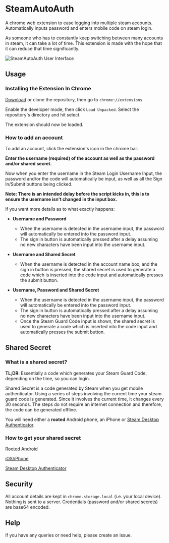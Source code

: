 # SteamAutoAuth
A chrome web extension to ease logging into multiple steam accounts. Automatically inputs password and enters mobile code on steam login.

As someone who has to constantly keep switching between many accounts in steam, it can take a lot of time. This extension is made with the hope that it can reduce that time significantly.

![SteamAutoAuth User Interface](https://github.com/mabdu11ah/chrome-steamautoauth/blob/master/assets/preview-0.3.0.png?raw=true)

## Usage
### Installing the Extension In Chrome
[Download](https://github.com/mabdu11ah/chrome-steamautoauth/archive/0.3.0.zip) or clone the repository, then go to `chrome://extensions`.

Enable the developer mode, then click `Load Unpacked`. Select the repository's directory and hit select.

The extension should now be loaded. 

### How to add an account
To add an account, click the extension's icon in the chrome bar.

**Enter the username (required) of the account as well as the password and/or shared secret.**

Now when you enter the username in the Steam Login Username Input, the password and/or the code will automatically be input, as well as all the Sign In/Submit buttons being clicked.

**Note: There is an intended delay before the script kicks in, this is to ensure the username isn't changed in the input box.**

If you want more details as to what exactly happens:

- **Username and Password**
	- When the username is detected in the username input, the password will automatically be entered into the password input.
	- The sign in button is automatically pressed after a delay assuming no new characters have been input into the username input.

- **Username and Shared Secret**
	- When the username is detected in the account name box, and the sign in button is pressed, the shared secret is used to generate a code which is inserted into the code input and automatically presses the submit button.

- **Username, Password and Shared Secret** 
	- When the username is detected in the username input, the password will automatically be entered into the password input.
	- The sign in button is automatically pressed after a delay assuming no new characters have been input into the username input.
	- Once the Steam Guard Code input is shown, the shared secret is used to generate a code which is inserted into the code input and automatically presses the submit button.

## Shared Secret

### What is a shared secret?
**TL;DR**: Essentially a code which generates your Steam Guard Code, depending on the time, so you can login. 

Shared Secret is a code generated by Steam when you get mobile authenticator. 
Using a series of steps involving the current time your steam guard code is generated.
Since it involves the current time, it changes every 30 seconds.
The steps do not require an internet connection and therefore, the code can be generated offline. 

You will need either a **rooted** Android phone, an iPhone or [Steam Desktop Authenticator](https://github.com/Jessecar96/SteamDesktopAuthenticator).

### How to get your shared secret

[Rooted Android](https://github.com/SteamTimeIdler/stidler/wiki/Getting-your-'shared_secret'-code-for-use-with-Auto-Restarter-on-Mobile-Authentication#getting-shared-secret-from-android-windows)

[iOS/iPhone](https://www.youtube.com/watch?v=23MTKlSPi7Y)

[Steam Desktop Authenticator](https://www.youtube.com/watch?v=JjdOJVSZ9Mo)

## Security
All account details are kept in `chrome.storage.local` (i.e. your local device). Nothing is sent to a server.
Credentials (password and/or shared secrets) are base64 encoded.

## Help 

If you have any queries or need help, please create an issue.
